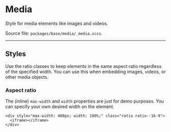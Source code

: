 # Media
Style for media elements like images and videos.

Source file: `packages/base/media/_media.scss`.

---

## Styles
Use the ratio classes to keep elements in the same aspect ratio regardless of the specified width.
You can use this when embedding images, videos, or other media objects.

### Aspect ratio
The (inline) `max-width` and `width` properties are just for demo purposes. You can specify your own desired width on the element.
```html*example="aspect-ratio"
<div style="max-width: 400px; width: 100%;" class="ratio ratio--16-9">
  <iframe></iframe>
</div>
```
